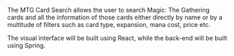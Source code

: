 The MTG Card Search allows the user to search Magic: The Gathering cards and all the information of those cards 
either directly by name or by a multitude of filters such as card type, expansion, mana cost, price etc.

The visual interface will be built using React, while the back-end will be built using Spring.

